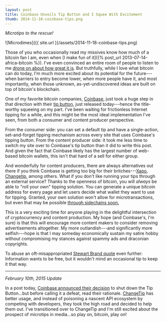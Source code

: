 ```yaml
---
layout: post
title: Coinbase Unveils Tip Button and I Squee With Excitement
thumb: 2014-11-18-coinbase-tips.png
---
```


*Microtips to the rescue!*

![Microdimes]({{ site.url }}/assets/2014-11-18-coinbase-tips.png)

Those of you who occasionally read my missives know how much of a bitcoin fan I am, even when [I make fun of it]({% post_url 2013-07-14-africa-bitcoin %}). I've even convinced an entire room of people to listen to me [drone on about how great it is](http://youtu.be/MLTHrCPQQbQ). But truthfully, while I love what bitcoin can do today, I'm much more excited about its potential for the future---when barriers to entry become lower, when more people have it, and most importantly, when those unknown, as-yet-undiscovered ideas are built on top of bitcoin's blockchain.

One of my favorite bitcoin companies, [Coinbase](https://www.coinbase.com/), just took a huge step in that direction with their [tip button,](http://blog.coinbase.com/post/102957332182/introducing-the-coinbase-tip-button) just released today---hence the title-worthy squeeing on my part. I've been waiting for frictionless Internet tipping for a while, and this might be the most ideal implementation I've seen, from both a consumer and content producer perspective.

From the consumer side: you can set a default tip and have a single-action, set-and-forget tipping mechanism across every site that uses Coinbase's tipping button. From the content producer side: it took me less time to switch my site over to Coinbase's tip button than it did to write this post. And given the fact that Coinbase likely has the largest number of web-based bitcoin wallets, this isn't that hard of a sell for either group.

And wonderfully for content producers, there are always alternatives out there if you think Coinbase is getting too big for their britches---[Xapo](https://xapo.com/), [Changetip](https://www.changetip.com/), among others. What if you don't like running your tips through an external service? Thanks to the openness of bitcoin, you will *always* be able to "roll your own" tipping solution. You can generate a unique bitcoin address for every page and let users decide what wallet they want to use for tipping. Granted, your own solution won't allow for microtransactions, but even that may be possible [through sidechains soon.](http://www.blockstream.com/)

This is a very exciting time for anyone playing in the delightful intersection of cryptocurrency and content production. My hope (and Coinbase's, I'm sure) is that this will encourage more content makers to consider removing advertisements altogether. My more outlandish---and significantly more selfish---hope is that I may someday economically sustain my satire hobby without compromising my stances against spammy ads and draconian copyrights.

To abuse an oft-misappropriated [Stewart Brand quote](http://en.wikipedia.org/wiki/Information_wants_to_be_free) even further: Information wants to be free, but it wouldn't mind an occasional tip to keep it that way.

---

*February 10th, 2015 Update*

In a post today, [Coinbase announced their decision](http://blog.coinbase.com/post/110651254587/shutting-down-the-coinbase-tip-button) to shut down the Tip Button...but before calling it a defeat, read their rationale. [ChangeTip](https://www.changetip.com/) has better usage, and instead of poisoning a nascent API ecosystem by competing with developers, they took the high road and decided to help them out. I've transitioned over to ChangeTip and I'm still excited about the prospect of microtips in media...so play on, bitcoin, play on!
